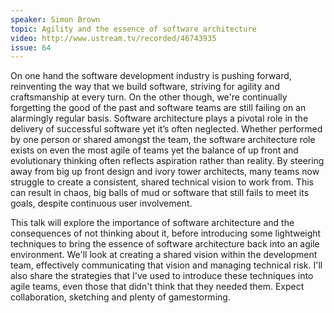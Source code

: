 ```yaml
---
speaker: Simon Brown
topic: Agility and the essence of software architecture
video: http://www.ustream.tv/recorded/46743935
issue: 64
---
```


On one hand the software development industry is pushing forward, reinventing the way that we build software, striving for agility and craftsmanship at every turn. On the other though, we're continually forgetting the good of the past and software teams are still failing on an alarmingly regular basis. Software architecture plays a pivotal role in the delivery of successful software yet it’s often neglected. Whether performed by one person or shared amongst the team, the software architecture role exists on even the most agile of teams yet the balance of up front and evolutionary thinking often reflects aspiration rather than reality. By steering away from big up front design and ivory tower architects, many teams now struggle to create a consistent, shared technical vision to work from. This can result in chaos, big balls of mud or software that still fails to meet its goals, despite continuous user involvement.

This talk will explore the importance of software architecture and the consequences of not thinking about it, before introducing some lightweight techniques to bring the essence of software architecture back into an agile environment. We'll look at creating a shared vision within the development team, effectively communicating that vision and managing technical risk. I'll also share the strategies that I've used to introduce these techniques into agile teams, even those that didn't think that they needed them. Expect collaboration, sketching and plenty of gamestorming.
